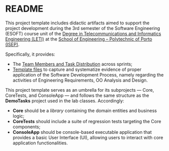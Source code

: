 # README #

This project template includes didactic artifacts aimed to support the project development during the 3rd semester of the Software Engineering (ESOFT) course unit of the [Degree in Telecommunications and Informatics Engineering (LETI)](https://www.isep.ipp.pt/Course/Course/473) at the [School of Engineering – Polytechnic of Porto (ISEP)](https://www.isep.ipp.pt).

Specifically, it provides:

- The [Team Members and Task Distribution](docs/TeamMembersAndTasks.md) across sprints;
- [Template files](docs/(template-files)) to capture and systematize evidence of proper application of the Software Development Process, namely regarding the activities of Engineering Requirements, OO Analysis and Design.

This project template serves as an umbrella for its subprojects — Core, CoreTests, and ConsoleApp — and follows the same structure as the **DemoTasks** project used in the lab classes. Accordingly:

- **Core** should be a _library_ containing the domain entities and business logic;
- **CoreTests** should include a suite of regression tests targeting the Core components;
- **ConsoleApp** should be console-based executable application that provides a basic User Interface (UI), allowing users to interact with core application functionalities.